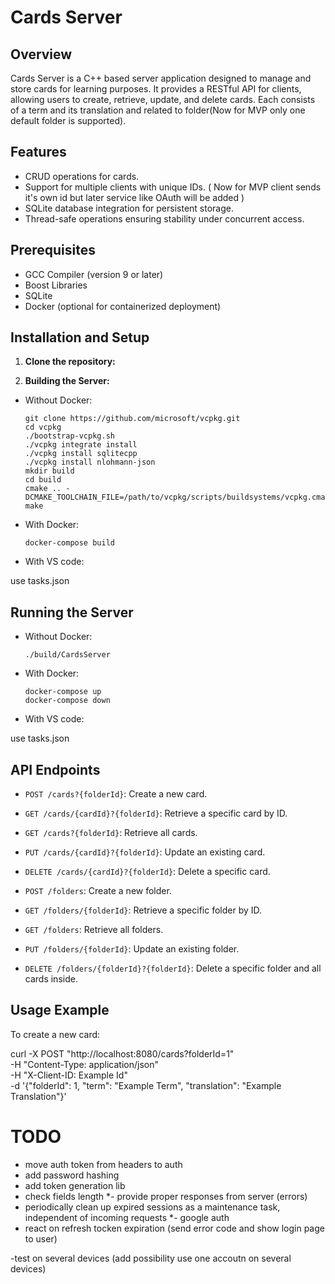 # Cards Server

## Overview
Cards Server is a C++ based server application designed to manage and store cards for learning purposes. It provides a RESTful API for clients, allowing users to create, retrieve, update, and delete cards. Each consists of a term and its translation and related to folder(Now for MVP only one default folder is supported).

## Features
- CRUD operations for cards.
- Support for multiple clients with unique IDs. ( Now for MVP client sends it's own id but later service like OAuth will be added )
- SQLite database integration for persistent storage.
- Thread-safe operations ensuring stability under concurrent access.

## Prerequisites
- GCC Compiler (version 9 or later)
- Boost Libraries
- SQLite
- Docker (optional for containerized deployment)

## Installation and Setup
1. **Clone the repository:**

2. **Building the Server:**
- Without Docker:
  ```
  git clone https://github.com/microsoft/vcpkg.git
  cd vcpkg
  ./bootstrap-vcpkg.sh
  ./vcpkg integrate install
  ./vcpkg install sqlitecpp
  ./vcpkg install nlohmann-json
  mkdir build
  cd build
  cmake .. -DCMAKE_TOOLCHAIN_FILE=/path/to/vcpkg/scripts/buildsystems/vcpkg.cmake
  make
  ```
- With Docker:
  ```
  docker-compose build
  ```
  
- With VS code:

use tasks.json


## Running the Server
- Without Docker:
  ```
  ./build/CardsServer
  ```


- With Docker:
  ```
  docker-compose up
  docker-compose down
  ```

- With VS code:

use tasks.json


## API Endpoints
- `POST /cards?{folderId}`: Create a new card.
- `GET /cards/{cardId}?{folderId}`: Retrieve a specific card by ID.
- `GET /cards?{folderId}`: Retrieve all cards.
- `PUT /cards/{cardId}?{folderId}`: Update an existing card.
- `DELETE /cards/{cardId}?{folderId}`: Delete a specific card.

- `POST /folders`: Create a new folder.
- `GET /folders/{folderId}`: Retrieve a specific folder by ID.
- `GET /folders`: Retrieve all folders.
- `PUT /folders/{folderId}`: Update an existing folder.
- `DELETE /folders/{folderId}?{folderId}`: Delete a specific folder and all cards inside.



## Usage Example
To create a new card:

curl -X POST "http://localhost:8080/cards?folderId=1" \
     -H "Content-Type: application/json" \
     -H "X-Client-ID: Example Id" \
     -d '{"folderId": 1, "term": "Example Term", "translation": "Example Translation"}'




# TODO

- move auth token from headers to auth
- add password hashing
- add token generation lib
- check fields length
*- provide proper responses from server (errors)
- periodically clean up expired sessions as a maintenance task, independent of incoming requests
*- google auth
- react on refresh tocken expiration (send error code and show login page to user)

-test on several devices (add possibility use one accoutn on several devices)